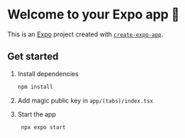 # Welcome to your Expo app 👋

This is an [Expo](https://expo.dev) project created with [`create-expo-app`](https://www.npmjs.com/package/create-expo-app).

## Get started

1. Install dependencies

   ```bash
   npm install
   ```
2. Add magic public key in ```app/(tabs)/index.tsx```

2. Start the app

   ```bash
    npx expo start
   ```

